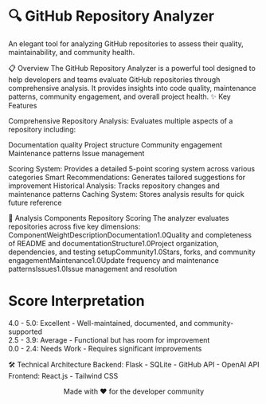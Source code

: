 # 🔍 GitHub Repository Analyzer

An elegant tool for analyzing GitHub repositories to assess their quality, maintainability, and community health.

📋 Overview
The GitHub Repository Analyzer is a powerful tool designed to help developers and teams evaluate GitHub repositories through comprehensive analysis. It provides insights into code quality, maintenance patterns, community engagement, and overall project health.
✨ Key Features

Comprehensive Repository Analysis: Evaluates multiple aspects of a repository including:

Documentation quality
Project structure
Community engagement
Maintenance patterns
Issue management


Scoring System: Provides a detailed 5-point scoring system across various categories
Smart Recommendations: Generates tailored suggestions for improvement
Historical Analysis: Tracks repository changes and maintenance patterns
Caching System: Stores analysis results for quick future reference

🔬 Analysis Components
Repository Scoring
The analyzer evaluates repositories across five key dimensions:
ComponentWeightDescriptionDocumentation1.0Quality and completeness of README and documentationStructure1.0Project organization, dependencies, and testing setupCommunity1.0Stars, forks, and community engagementMaintenance1.0Update frequency and maintenance patternsIssues1.0Issue management and resolution

# Score Interpretation

4.0 - 5.0: Excellent - Well-maintained, documented, and community-supported  
2.5 - 3.9: Average - Functional but has room for improvement  
0.0 - 2.4: Needs Work - Requires significant improvements

🛠 Technical Architecture
Backend:   Flask - SQLite - GitHub API - OpenAI API
Frontend:  React.js - Tailwind CSS 


<p align="center">Made with ❤️ for the developer community</p>
